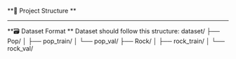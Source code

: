 **📁 Project Structure
**
****
**🗃️ Dataset Format
**
Dataset should follow this structure:
dataset/
├── Pop/
│   ├── pop_train/
│   └── pop_val/
├── Rock/
│   ├── rock_train/
│   └── rock_val/
